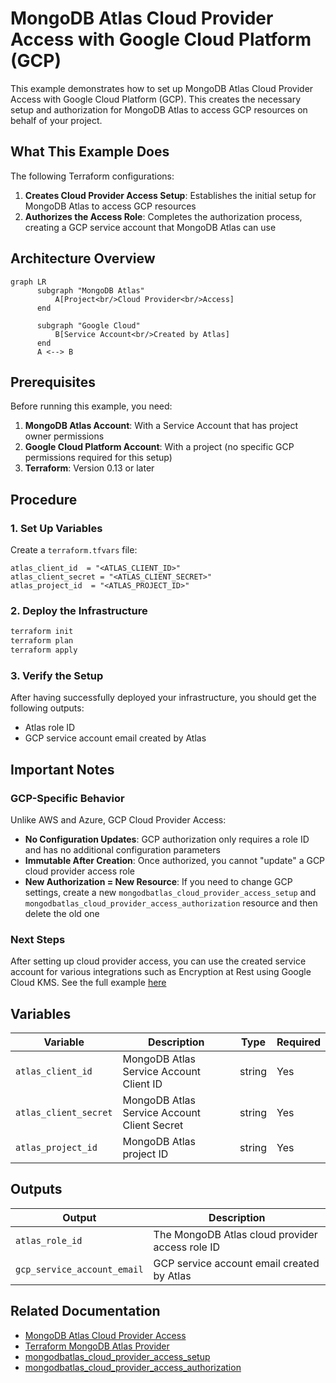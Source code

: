 # MongoDB Atlas Cloud Provider Access with Google Cloud Platform (GCP)

This example demonstrates how to set up MongoDB Atlas Cloud Provider Access with Google Cloud Platform (GCP). This creates the necessary setup and authorization for MongoDB Atlas to access GCP resources on behalf of your project.

## What This Example Does

The following Terraform configurations:

1. **Creates Cloud Provider Access Setup**: Establishes the initial setup for MongoDB Atlas to access GCP resources
2. **Authorizes the Access Role**: Completes the authorization process, creating a GCP service account that MongoDB Atlas can use

## Architecture Overview

```mermaid
graph LR
      subgraph "MongoDB Atlas"
          A[Project<br/>Cloud Provider<br/>Access]
      end

      subgraph "Google Cloud"
          B[Service Account<br/>Created by Atlas]
      end
      A <--> B
```

## Prerequisites

Before running this example, you need:

1. **MongoDB Atlas Account**: With a Service Account that has project owner permissions
2. **Google Cloud Platform Account**: With a project (no specific GCP permissions required for this setup)
3. **Terraform**: Version 0.13 or later

## Procedure

### 1. Set Up Variables

Create a `terraform.tfvars` file:

```hcl
atlas_client_id  = "<ATLAS_CLIENT_ID>"
atlas_client_secret = "<ATLAS_CLIENT_SECRET>"
atlas_project_id  = "<ATLAS_PROJECT_ID>"
```

### 2. Deploy the Infrastructure

```bash
terraform init
terraform plan
terraform apply
```

### 3. Verify the Setup

After having successfully deployed your infrastructure, you should get the following outputs:
- Atlas role ID
- GCP service account email created by Atlas

## Important Notes

### GCP-Specific Behavior

Unlike AWS and Azure, GCP Cloud Provider Access:
- **No Configuration Updates**: GCP authorization only requires a role ID and has no additional configuration parameters
- **Immutable After Creation**: Once authorized, you cannot "update" a GCP cloud provider access role
- **New Authorization = New Resource**: If you need to change GCP settings, create a new `mongodbatlas_cloud_provider_access_setup` and `mongodbatlas_cloud_provider_access_authorization` resource and then delete the old one

### Next Steps

After setting up cloud provider access, you can use the created service account for various integrations such as Encryption at Rest using Google Cloud KMS. See the full example [here](https://github.com/mongodb/terraform-provider-mongodbatlas/tree/master/examples/mongodbatlas_encryption_at_rest/gcp)

## Variables

| Variable | Description | Type | Required |
|----------|-------------|------|----------|
| `atlas_client_id` | MongoDB Atlas Service Account Client ID | string | Yes |
| `atlas_client_secret` | MongoDB Atlas Service Account Client Secret | string | Yes |
| `atlas_project_id` | MongoDB Atlas project ID | string | Yes |

## Outputs

| Output | Description |
|--------|-------------|
| `atlas_role_id` | The MongoDB Atlas cloud provider access role ID |
| `gcp_service_account_email` | GCP service account email created by Atlas |

## Related Documentation

- [MongoDB Atlas Cloud Provider Access](https://www.mongodb.com/docs/atlas/security/customer-key-management/)
- [Terraform MongoDB Atlas Provider](https://registry.terraform.io/providers/mongodb/mongodbatlas/latest/docs)
- [mongodbatlas_cloud_provider_access_setup](https://registry.terraform.io/providers/mongodb/mongodbatlas/latest/docs/resources/cloud_provider_access_setup)
- [mongodbatlas_cloud_provider_access_authorization](https://registry.terraform.io/providers/mongodb/mongodbatlas/latest/docs/resources/cloud_provider_access_authorization)
